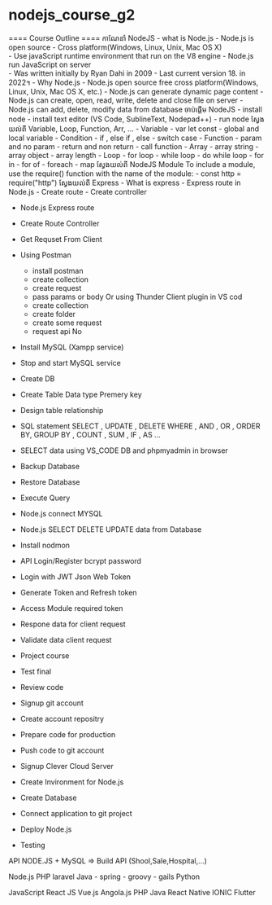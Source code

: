 # nodejs_course_g2

==== Course Outline ====
កាណែនាំ NodeJS
    - what is Node.js
        - Node.js is open source 
        - Cross platform(Windows, Linux, Unix, Mac OS X)  
        - Use javaScript runtime environment that run  on the V8 engine 
        - Node.js run JavaScript on server  
        - Was written initially by Ryan Dahi in 2009
        - Last current version 18. in 2022។
    - Why Node.js
        - Node.js open source free cross platform(Windows, Linux, Unix, Mac OS X, etc.)
        - Node.js can generate dynamic page content
        - Node.js can create, open, read, write, delete and close file on server
        - Node.js can add, delete, modify data from database
ចាប់ផ្តើម NodeJS
    - install node
    - install text editor (VS Code, SublineText, Nodepad++)
    - run node 
ស្វែងយល់ពី Variable, Loop, Function, Arr, …
    - Variable 
        - var let const
        - global and local variable
    - Condition
        - if , else if , else
        - switch case
    - Function
        - param and no param
        - return and non return 
        - call function
    - Array
        - array string
        - array object
        - array length
    - Loop
        - for loop
        - while loop
        - do while loop
        - for in
        - for of
        - foreach
        - map
ស្វែងយល់ពី NodeJS Module
        To include a module, use the require() function with the name of the module:
        - const http = require("http")
ស្វែងយល់ពី Express 
        - What is express
        - Express route in Node.js
        - Create route
        - Create controller
- Node.js Express route
- Create Route Controller
- Get Requset From Client
- Using Postman
    - install postman
    - create collection
    - create request
    - pass params or body
    Or using Thunder Client plugin in VS cod
    - create collection
    - create folder
    - create some request
    - request api No

- Install MySQL (Xampp service)
- Stop and start MySQL service
- Create DB
- Create Table
    Data type
    Premery key
- Design table relationship
- SQL statement
    SELECT , UPDATE , DELETE WHERE , AND , OR , ORDER BY, GROUP BY , COUNT , SUM , IF , AS ...
- SELECT data using VS_CODE DB and phpmyadmin in browser
- Backup Database 
- Restore Database
- Execute Query
- Node.js connect MYSQL
- Node.js SELECT DELETE UPDATE data from Database

- Install nodmon
- API Login/Register bcrypt password
- Login with JWT Json Web Token
- Generate Token and Refresh token
- Access Module required token
- Respone data for client request
- Validate data client request
- Project course


- Test final
- Review code

- Signup git account
- Create account repositry
- Prepare code for production
- Push code to git account

- Signup Clever Cloud Server
- Create Invironment for Node.js
- Create Database
- Connect application to git project
- Deploy Node.js

- Testing

API NODE.JS + MySQL => Build API (Shool,Sale,Hospital,...)

Node.js
PHP
laravel
Java
    - spring
    - groovy
    - gails
Python


JavaScript
React JS
Vue.js
Angola.js
PHP
Java
React Native
IONIC
Flutter